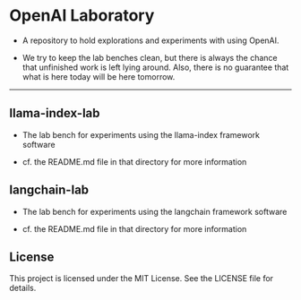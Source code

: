 # OpenAI Laboratory

- A repository to hold explorations and experiments with using OpenAI.

- We try to keep the lab benches clean, but there is always the chance that unfinished work is left lying around.  Also, there is no guarantee that
  what is here today will be here tomorrow.

-----

## llama-index-lab

- The lab bench for experiments using the llama-index framework software

- cf. the README.md file in that directory for more information

## langchain-lab

- The lab bench for experiments using the langchain framework software

- cf. the README.md file in that directory for more information

## License

This project is licensed under the MIT License. See the LICENSE file for details.
